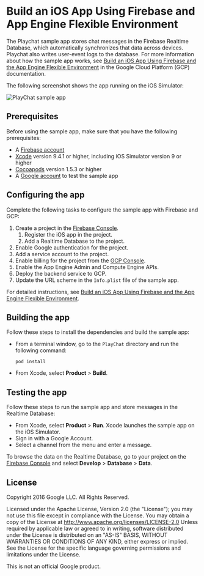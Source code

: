 # Build an iOS App Using Firebase and App Engine Flexible Environment

The Playchat sample app stores chat messages in the Firebase Realtime Database,
which automatically synchronizes that data across devices. Playchat also writes
user-event logs to the database. For more information about how the sample app
works, see [Build an iOS App Using Firebase and the App Engine Flexible
Environment](https://cloud.google.com/solutions/mobile/mobile-firebase-app-engine-flexible-ios)
in the Google Cloud Platform (GCP) documentation.

The following screenshot shows the app running on the iOS Simulator:

![PlayChat sample
app](https://cloud.google.com/solutions/mobile/images/firebase-flexible-playchat-message-sent-ios.png)

## Prerequisites

Before using the sample app, make sure that you have the following prerequisites:

- A [Firebase account](https://console.firebase.google.com)
- [Xcode](https://developer.apple.com/xcode/) version 9.4.1 or higher, including 
  iOS Simulator version 9 or higher
- [Cocoapods](https://cocoapods.org/) version 1.5.3 or higher
- A [Google account](https://accounts.google.com) to test the sample app

## Configuring the app

Complete the following tasks to configure the sample app with Firebase and
GCP:

1. Create a project in the [Firebase
   Console](https://console.firebase.google.com/).
   1. Register the iOS app in the project.
   1. Add a Realtime Database to the project.
1. Enable Google authentication for the project.
1. Add a service account to the project.
1. Enable billing for the project from the [GCP Console](https://console.cloud.google.com).
1. Enable the App Engine Admin and Compute Engine APIs.
1. Deploy the backend service to GCP.
1. Update the URL scheme in the `Info.plist` file of the sample app.

For detailed instructions, see [Build an iOS App Using Firebase and the App
Engine Flexible Environment](https://cloud.google.com/solutions/mobile/mobile-firebase-app-engine-flexible-ios).

## Building the app

Follow these steps to install the dependencies and build the sample app:

- From a terminal window, go to the `PlayChat` directory and run the following
  command:
  ```
  pod install
  ```
- From Xcode, select **Product** > **Build**.

## Testing the app

Follow these steps to run the sample app and store messages in the Realtime Database:

- From Xcode, select **Product** > **Run**. Xcode launches the sample app on the
  iOS Simulator.
- Sign in with a Google Account.
- Select a channel from the menu and enter a message.

To browse the data on the Realtime Database, go to your project on the [Firebase
Console](https://console.firebase.google.com) and select **Develop** >
**Database** > **Data**.

## License

 Copyright 2016 Google LLC. All Rights Reserved.

 Licensed under the Apache License, Version 2.0 (the "License"); you may not use this file except in compliance with the License. You may obtain a copy of the License at
      http://www.apache.org/licenses/LICENSE-2.0
Unless required by applicable law or agreed to in writing, software distributed under the License is distributed on an "AS-IS" BASIS, WITHOUT WARRANTIES OR CONDITIONS OF ANY KIND, either express or implied.  See the License for the specific language governing permissions and limitations under the License.

This is not an official Google product.
